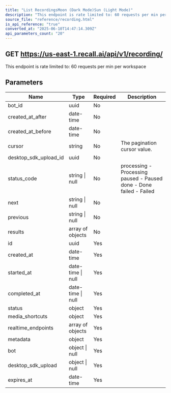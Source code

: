 ```yaml
---
title: "List RecordingsMoon (Dark Mode)Sun (Light Mode)"
description: "This endpoint is rate limited to: 60 requests per min per workspace"
source_file: "reference/recording.html"
is_api_reference: "true"
converted_at: "2025-06-10T14:47:14.309Z"
api_parameters_count: "20"
---
```

## GET https://us-east-1.recall.ai/api/v1/recording/

This endpoint is rate limited to: 60 requests per min per workspace

## Parameters

| Name | Type | Required | Description |
| --- | --- | --- | --- |
| bot_id | uuid | No |  |
| created_at_after | date-time | No |  |
| created_at_before | date-time | No |  |
| cursor | string | No | The pagination cursor value. |
| desktop_sdk_upload_id | uuid | No |  |
| status_code | string \| null | No | processing - Processing paused - Paused done - Done failed - Failed |
| next | string \| null | No |  |
| previous | string \| null | No |  |
| results | array of objects | No |  |
| id | uuid | Yes |  |
| created_at | date-time | Yes |  |
| started_at | date-time \| null | Yes |  |
| completed_at | date-time \| null | Yes |  |
| status | object | Yes |  |
| media_shortcuts | object | Yes |  |
| realtime_endpoints | array of objects | Yes |  |
| metadata | object | Yes |  |
| bot | object \| null | Yes |  |
| desktop_sdk_upload | object \| null | Yes |  |
| expires_at | date-time | Yes |  |
